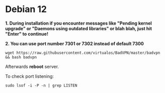 # Debian 12
**1. During installation if you encounter messages like "Pending kernel upgrade" or "Daemons using outdated libraries" or blah blah, just hit "Enter" to continue!**

**2. You can use port number 7301 or 7302 instead of default 7300**
```shell
wget https://raw.githubusercontent.com/virtualos/BadVPN/master/badvpn && bash badvpn
```
Afterwards **reboot** server.

To check port listening:
```shell
sudo lsof -i -P -n | grep LISTEN
```
